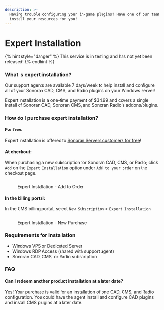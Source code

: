 ```yaml
---
description: >-
  Having trouble configuring your in-game plugins? Have one of our team members
  install your resources for you!
---
```


# Expert Installation

{% hint style="danger" %}
This service is in testing and has not yet been released!
{% endhint %}

### What is expert installation? <a href="#what-is-expert-installation" id="what-is-expert-installation"></a>

Our support agents are available 7 days/week to help install and configure all of your Sonoran CAD, CMS, and Radio plugins on your Windows server!

Expert installation is a one-time payment of $34.99 and covers a single install of Sonoran CAD, Sonoran CMS, and Sonoran Radio's addons/plugins.

### How do I purchase expert installation? <a href="#how-do-i-purchase-expert-installation" id="how-do-i-purchase-expert-installation"></a>

#### For free: <a href="#for-free" id="for-free"></a>

Expert installation is offered to [Sonoran Servers customers for free](https://app.gitbook.com/o/-M7AnMftAZpL5ZULbraX/s/-M4pGN81fb4R6zFhodcu/pricing/faq/bundle-discount-sonoran-servers)!

#### At checkout: <a href="#at-checkout" id="at-checkout"></a>

When purchasing a new subscription for Sonoran CAD, CMS, or Radio; click `Add` on the `Expert Installation` option under `Add to your order` on the checkout page.

<figure><img src="https://3112503452-files.gitbook.io/~/files/v0/b/gitbook-x-prod.appspot.com/o/spaces%2F-M4pGN81fb4R6zFhodcu%2Fuploads%2FIaxAW5tNewPFGvQbsafn%2Fimage.png?alt=media&#x26;token=5699851f-71dc-43c1-8951-a63c996e21fd" alt=""><figcaption><p>Expert Installation - Add to Order</p></figcaption></figure>

#### In the billing portal: <a href="#in-the-billing-portal" id="in-the-billing-portal"></a>

In the CMS billing portal, select `New Subscription` > `Expert Installation`

<figure><img src="https://i.imgur.com/kqtttZQ.png" alt=""><figcaption><p>Expert Installation - New Purchase</p></figcaption></figure>

### Requirements for Installation <a href="#requirements-for-installation" id="requirements-for-installation"></a>

* Windows VPS or Dedicated Server
* Windows RDP Access (shared with support agent)
* Sonoran CAD, CMS, or Radio subscription

### FAQ <a href="#faq" id="faq"></a>

#### Can I redeem another product installation at a later date? <a href="#can-i-redeem-another-product-installation-at-a-later-date" id="can-i-redeem-another-product-installation-at-a-later-date"></a>

Yes! Your purchase is valid for an installation of one CAD, CMS, and Radio configuration. You could have the agent install and configure CAD plugins and install CMS plugins at a later date.
